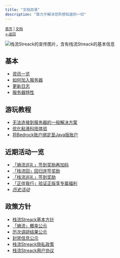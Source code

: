 ```yaml
---
title: "文档目录"
description: "致力于解决您所想知道的一切"
---
```

<small id="old_menu"><a href="/Streack/">首页</a> | <a href="/Streack/doc/">文档</a></small><br><small><a href="/Streack/">←返回</a></small><br>

![栈流Streack的宣传图片，含有栈流Streack的基本信息](https://kdxiaoyi.top/Streack/assets/img/referral_1.png "宣传图")

## 基本
* [资讯一览](./news/)
* [如何加入服务器](./connect/join)
* [更新日志](./updata)
* [服务器特性](./info/feature)

## 游玩教程
* [无法连接到服务器的一般解决方案](./connect/solution)
* [优化粘液科技体验](./info/slimefun)
* [将Bedrock账户绑定至Java版账户](./safe/linkaccount)

## 近期活动一览
* [「熵流巡礼」签到奖励再加码](./event/20250502)
* [「栈流回」回归连签奖励](./event/20250401b)
* [「栈流巡礼」签到奖励](./event/20250401a)
* [「正伴我行」验证正版享专属福利](./event/20250422)
* [*历史活动*](./event)

## 政策方针
* [栈流Streack基本方针](./policy/rule)
* [「熵流」概率公示](./info/entroprix)
* [历次调研结果公示](./survey/)
* [封禁信息公示](./info/ban)
* [栈流Streack隐私政策](./policy/privacy)
* [栈流Streack用户协议](./policy/user)

<div id="mdRender_config" data-sideship-hide="2"></div>
<script src="https://rs.kdxiaoyi.top/res/scripts/js/sober@1.0.6.min.js"></script><script src="https://kdxiaoyi.top/Streack/page/js/pmd.js"></script><script src="https://rs.kdxiaoyi.top/res/scripts/js/pmd-reRender.min.js"></script>